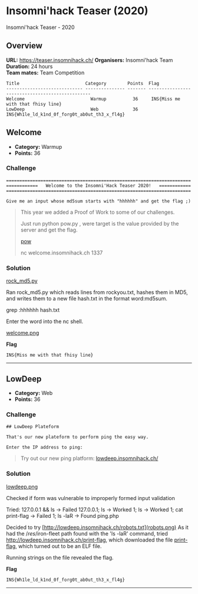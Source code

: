 # Insomni'hack Teaser (2020)
Insomni'hack Teaser - 2020

## Overview

**URL:** https://teaser.insomnihack.ch/ 
**Organisers:** Insomni'hack Team
**Duration:** 24 hours  
**Team mates:** Team Competition  

```
Title                         Category        Points  Flag
----------------------------- --------------- ------- ------------------------------------------------
Welcome                         Warmup          36     INS{Miss me with that fhisy line}
LowDeep                         Web             36     INS{Wh1le_ld_k1nd_0f_forg0t_ab0ut_th3_x_fl4g}

```
## Welcome

* **Category:** Warmup
* **Points:** 36

### Challenge

```
======================================================================
============   Welcome to the Insomni'Hack Teaser 2020!   ============
======================================================================

Give me an input whose md5sum starts with "hhhhhh" and get the flag ;)
```

> This year we added a Proof of Work to some of our challenges.
>
> Just run python pow.py <target>, were target is the value provided by the server and get the flag.
>
> [pow](pow.zip)
>
> nc welcome.insomnihack.ch 1337



### Solution

[rock_md5.py](rock_md5.py)

Ran rock_md5.py which reads lines from rockyou.txt, hashes them in MD5, and writes them to a new file hash.txt in the format word:md5sum.

grep :hhhhhh hash.txt

Enter the word into the nc shell.

[welcome.png](welcome.png)

**Flag**
```
INS{Miss me with that fhisy line}
```

---


## LowDeep

* **Category:** Web
* **Points:** 36

### Challenge

```
## LowDeep Plateform

That's our new plateform to perform ping the easy way.

Enter the IP address to ping:
```

> Try out our new ping platform: [lowdeep.insomnihack.ch/](http://lowdeep.insomnihack.ch/)


### Solution

[lowdeep.png](lowdeep.png)

Checked if form was vulnerable to improperly formed input validation

Tried:
127.0.0.1 && ls -> Failed
127.0.0.1; ls -> Worked
1; ls -> Worked
1; cat print-flag -> Failed
1; ls -laR -> Found ping.php

Decided to try [http://lowdeep.insomnihack.ch/robots.txt](robots.png)
As it had the /_res_/iron-fleet path found with the 'ls -laR' command, tried http://lowdeep.insomnihack.ch/print-flag, which downloaded the file [print-flag](print-flag), which turned out to be an ELF file.

Running strings on the file revealed the flag.

**Flag**
```
INS{Wh1le_ld_k1nd_0f_forg0t_ab0ut_th3_x_fl4g}
```
---
